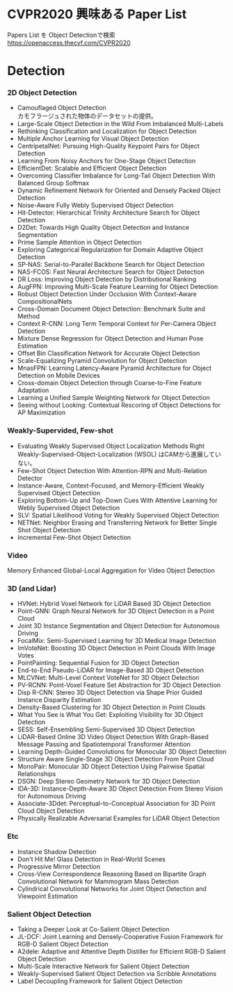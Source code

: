# CVPR2020 興味ある Paper List

Papers List を Object Detectionで検索
https://openaccess.thecvf.com/CVPR2020

# Detection

### 2D Object Detection

- Camouflaged Object Detection  
カモフラージュされた物体のデータセットの提供。
- Large-Scale Object Detection in the Wild From Imbalanced Multi-Labels
- Rethinking Classification and Localization for Object Detection
- Multiple Anchor Learning for Visual Object Detection
- CentripetalNet: Pursuing High-Quality Keypoint Pairs for Object Detection
- Learning From Noisy Anchors for One-Stage Object Detection
- EfficientDet: Scalable and Efficient Object Detection
- Overcoming Classifier Imbalance for Long-Tail Object Detection With Balanced Group Softmax
- Dynamic Refinement Network for Oriented and Densely Packed Object Detection
- Noise-Aware Fully Webly Supervised Object Detection
- Hit-Detector: Hierarchical Trinity Architecture Search for Object Detection
- D2Det: Towards High Quality Object Detection and Instance Segmentation
- Prime Sample Attention in Object Detection
- Exploring Categorical Regularization for Domain Adaptive Object Detection
- SP-NAS: Serial-to-Parallel Backbone Search for Object Detection
- NAS-FCOS: Fast Neural Architecture Search for Object Detection
- DR Loss: Improving Object Detection by Distributional Ranking
- AugFPN: Improving Multi-Scale Feature Learning for Object Detection
- Robust Object Detection Under Occlusion With Context-Aware CompositionalNets
- Cross-Domain Document Object Detection: Benchmark Suite and Method
- Context R-CNN: Long Term Temporal Context for Per-Camera Object Detection
- Mixture Dense Regression for Object Detection and Human Pose Estimation
- Offset Bin Classification Network for Accurate Object Detection
- Scale-Equalizing Pyramid Convolution for Object Detection
- MnasFPN: Learning Latency-Aware Pyramid Architecture for Object Detection on Mobile Devices
- Cross-domain Object Detection through Coarse-to-Fine Feature Adaptation
- Learning a Unified Sample Weighting Network for Object Detection
- Seeing without Looking: Contextual Rescoring of Object Detections for AP Maximization

### Weakly-Supervided, Few-shot
- Evaluating Weakly Supervised Object Localization Methods Right  
Weakly-Supervised-Object-Localization (WSOL) はCAMから進展していない。
- Few-Shot Object Detection With Attention-RPN and Multi-Relation Detector
- Instance-Aware, Context-Focused, and Memory-Efficient Weakly Supervised Object Detection
- Exploring Bottom-Up and Top-Down Cues With Attentive Learning for Webly Supervised Object Detection
- SLV: Spatial Likelihood Voting for Weakly Supervised Object Detection
- NETNet: Neighbor Erasing and Transferring Network for Better Single Shot Object Detection
- Incremental Few-Shot Object Detection

### Video
Memory Enhanced Global-Local Aggregation for Video Object Detection

### 3D (and Lidar)
- HVNet: Hybrid Voxel Network for LiDAR Based 3D Object Detection
- Point-GNN: Graph Neural Network for 3D Object Detection in a Point Cloud
- Joint 3D Instance Segmentation and Object Detection for Autonomous Driving
- FocalMix: Semi-Supervised Learning for 3D Medical Image Detection
- ImVoteNet: Boosting 3D Object Detection in Point Clouds With Image Votes
- PointPainting: Sequential Fusion for 3D Object Detection
- End-to-End Pseudo-LiDAR for Image-Based 3D Object Detection
- MLCVNet: Multi-Level Context VoteNet for 3D Object Detection
- PV-RCNN: Point-Voxel Feature Set Abstraction for 3D Object Detection
- Disp R-CNN: Stereo 3D Object Detection via Shape Prior Guided Instance Disparity Estimation
- Density-Based Clustering for 3D Object Detection in Point Clouds
- What You See is What You Get: Exploiting Visibility for 3D Object Detection
- SESS: Self-Ensembling Semi-Supervised 3D Object Detection
- LiDAR-Based Online 3D Video Object Detection With Graph-Based Message Passing and Spatiotemporal Transformer Attention
- Learning Depth-Guided Convolutions for Monocular 3D Object Detection
- Structure Aware Single-Stage 3D Object Detection From Point Cloud
- MonoPair: Monocular 3D Object Detection Using Pairwise Spatial Relationships
- DSGN: Deep Stereo Geometry Network for 3D Object Detection
- IDA-3D: Instance-Depth-Aware 3D Object Detection From Stereo Vision for Autonomous Driving
- Associate-3Ddet: Perceptual-to-Conceptual Association for 3D Point Cloud Object Detection
- Physically Realizable Adversarial Examples for LiDAR Object Detection

### Etc
- Instance Shadow Detection
- Don't Hit Me! Glass Detection in Real-World Scenes
- Progressive Mirror Detection
- Cross-View Correspondence Reasoning Based on Bipartite Graph Convolutional Network for Mammogram Mass Detection
- Cylindrical Convolutional Networks for Joint Object Detection and Viewpoint Estimation

### Salient Object Detection
- Taking a Deeper Look at Co-Salient Object Detection
- JL-DCF: Joint Learning and Densely-Cooperative Fusion Framework for RGB-D Salient Object Detection
- A2dele: Adaptive and Attentive Depth Distiller for Efficient RGB-D Salient Object Detection
- Multi-Scale Interactive Network for Salient Object Detection
- Weakly-Supervised Salient Object Detection via Scribble Annotations
- Label Decoupling Framework for Salient Object Detection
